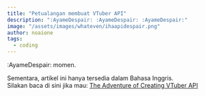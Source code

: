 ```yaml
---
title: "Petualangan membuat VTuber API"
description: ":AyameDespair: :AyameDespair: :AyameDespair:"
image: "/assets/images/whateven/ihaapidespair.png"
author: noaione
tags:
  - coding
---
```


:AyameDespair: momen.

<!--more-->

Sementara, artikel ini hanya tersedia dalam Bahasa Inggris.<br />
Silakan baca di sini jika mau: [The Adventure of Creating VTuber API](/en/posts/adventure-of-ihaapi)

